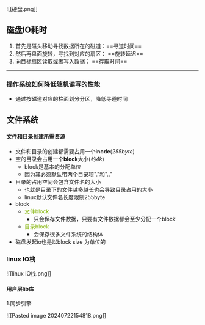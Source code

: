 ![[硬盘.png]]

## 磁盘IO耗时
1. 首先是磁头移动寻找数据所在的磁道：==寻道时间==
2. 然后再盘面旋转，寻找到对应的扇区： ==旋转延迟==
3. 向目标扇区读取或者写入数据： ==存取时间==
---

### 操作系统如何降低随机读写的性能

- 通过按磁道对应的柱面划分分区，降低寻道时间

## 文件系统
#### 文件和目录创建所需资源

- 文件和目录的创建都需要占用一个**inode**(*255byte*)
- 空的目录会占用一个**block**大小(*约4k*)
	- block是基本的分配单位
	- 因为其必须默认带两个目录项"."和".."
- 目录的占用空间会包含文件名的大小
	- 也就是目录下的文件越多越长也会导致目录占用的大小
	- linux默认文件名长度限制255byte
- block
	- <font color=#81B300>文件block</font>
		- 只会保存文件数据，只要有文件数据都会至少分配一个block
	- <font color=#81B300>目录block</font>
		- 会保存很多文件系统的结构体
- 磁盘发起io也是以block size 为单位的

### linux IO栈
![[linux IO栈.png]]

#### 用户层lib库
1.同步引擎
	
![[Pasted image 20240722154818.png]]